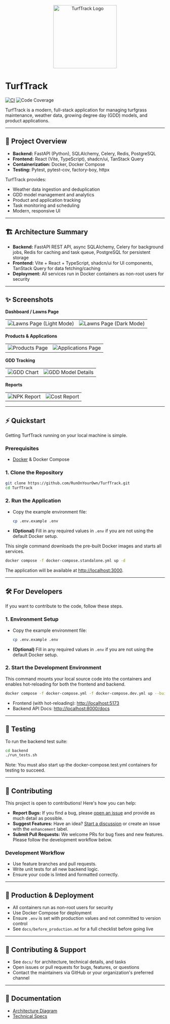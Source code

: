 <p align="center">
  <img src="assets/logo.png" alt="TurfTrack Logo" width="200"/>
</p>

# TurfTrack

[![CI](https://github.com/RunOnYourOwn/TurfTrack/actions/workflows/ci.yml/badge.svg)](https://github.com/RunOnYourOwn/TurfTrack/actions/workflows/ci.yml)
![Code Coverage](./coverage-badge.svg)

TurfTrack is a modern, full-stack application for managing turfgrass maintenance, weather data, growing degree day (GDD) models, and product applications.

---

## 🚀 Project Overview

- **Backend:** FastAPI (Python), SQLAlchemy, Celery, Redis, PostgreSQL
- **Frontend:** React (Vite, TypeScript), shadcn/ui, TanStack Query
- **Containerization:** Docker, Docker Compose
- **Testing:** Pytest, pytest-cov, factory-boy, httpx

TurfTrack provides:

- Weather data ingestion and deduplication
- GDD model management and analytics
- Product and application tracking
- Task monitoring and scheduling
- Modern, responsive UI

---

## 🏗️ Architecture Summary

- **Backend:** FastAPI REST API, async SQLAlchemy, Celery for background jobs, Redis for caching and task queue, PostgreSQL for persistent storage
- **Frontend:** Vite + React + TypeScript, shadcn/ui for UI components, TanStack Query for data fetching/caching
- **Deployment:** All services run in Docker containers as non-root users for security

---

## ✨ Screenshots

**Dashboard / Lawns Page**

<table>
  <tr>
    <td><img src="assets/screenshots/lawns-light.png" alt="Lawns Page (Light Mode)"></td>
    <td><img src="assets/screenshots/lawns-dark.png" alt="Lawns Page (Dark Mode)"></td>
  </tr>
</table>

**Products & Applications**

<table>
  <tr>
    <td><img src="assets/screenshots/products.png" alt="Products Page"></td>
    <td><img src="assets/screenshots/applications.png" alt="Applications Page"></td>
  </tr>
</table>

**GDD Tracking**

<table>
  <tr>
    <td><img src="assets/screenshots/gdd.png" alt="GDD Chart"></td>
    <td><img src="assets/screenshots/gdd-detail.png" alt="GDD Model Details"></td>
  </tr>
</table>

**Reports**

<table>
  <tr>
    <td><img src="assets/screenshots/reports-npk.png" alt="NPK Report"></td>
    <td><img src="assets/screenshots/reports-cost.png" alt="Cost Report"></td>
  </tr>
</table>

---

## ⚡ Quickstart

Getting TurfTrack running on your local machine is simple.

### Prerequisites

- [Docker](https://www.docker.com/) & Docker Compose

### 1. Clone the Repository

```bash
git clone https://github.com/RunOnYourOwn/TurfTrack.git
cd TurfTrack
```

### 2. Run the Application

- Copy the example environment file:
  ```bash
  cp .env.example .env
  ```
- **(Optional)** Fill in any required values in `.env` if you are not using the default Docker setup.

This single command downloads the pre-built Docker images and starts all services.

```bash
docker compose -f docker-compose.standalone.yml up -d
```

The application will be available at [http://localhost:3000](http://localhost:3000).

---

## 🛠️ For Developers

If you want to contribute to the code, follow these steps.

### 1. Environment Setup

- Copy the example environment file:
  ```bash
  cp .env.example .env
  ```
- **(Optional)** Fill in any required values in `.env` if you are not using the default Docker setup.

### 2. Start the Development Environment

This command mounts your local source code into the containers and enables hot-reloading for both the frontend and backend.

```bash
docker compose -f docker-compose.yml -f docker-compose.dev.yml up --build -d
```

- Frontend (with hot-reloading): [http://localhost:5173](http://localhost:5173)
- Backend API Docs: [http://localhost:8000/docs](http://localhost:8000/docs)

---

## 🧪 Testing

To run the backend test suite:

```bash
cd backend
./run_tests.sh
```

Note: You must also start up the docker-compose.test.yml containers for testing to succeed.

---

## 🤝 Contributing

This project is open to contributions! Here's how you can help:

- **Report Bugs:** If you find a bug, please [open an issue](https://github.com/RunOnYourOwn/TurfTrack/issues) and provide as much detail as possible.
- **Suggest Features:** Have an idea? [Start a discussion](https://github.com/RunOnYourOwn/TurfTrack/discussions) or create an issue with the `enhancement` label.
- **Submit Pull Requests:** We welcome PRs for bug fixes and new features. Please follow the development workflow below.

### Development Workflow

- Use feature branches and pull requests.
- Write unit tests for all new backend logic.
- Ensure your code is linted and formatted correctly.

---

## 🚢 Production & Deployment

- All containers run as non-root users for security
- Use Docker Compose for deployment
- Ensure `.env` is set with production values and not committed to version control
- See `docs/before_production.md` for a full checklist before going live

---

## 🤝 Contributing & Support

- See `docs/` for architecture, technical details, and tasks
- Open issues or pull requests for bugs, features, or questions
- Contact the maintainers via GitHub or your organization's preferred channel

---

## 📄 Documentation

- [Architecture Diagram](docs/architecture.mermaid)
- [Technical Specs](docs/technical.md)
